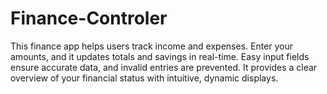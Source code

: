# Finance-Controler
This finance app helps users track income and expenses. Enter your amounts, and it updates totals and savings in real-time. Easy input fields ensure accurate data, and invalid entries are prevented. It provides a clear overview of your financial status with intuitive, dynamic displays.
